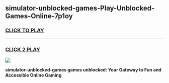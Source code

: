 
## simulator-unblocked-games-Play-Unblocked-Games-Online-7p1oy
<h3>
<a href="https://premium76.site?title=simulator-unblocked-games&ref=24A">CLICK TO PLAY</a></h3>
<hr>

<h3>
<a href="https://premium76.site?title=simulator-unblocked-games&ref=24A">CLICK 2 PLAY</a>
  
</h3>

<a href="https://premium76.site?title=simulator-unblocked-games&ref=24A"><img src="https://clearcache.store/games.png"></a>


**simulator-unblocked-games games unblocked: Your Gateway to Fun and Accessible Online Gaming**
